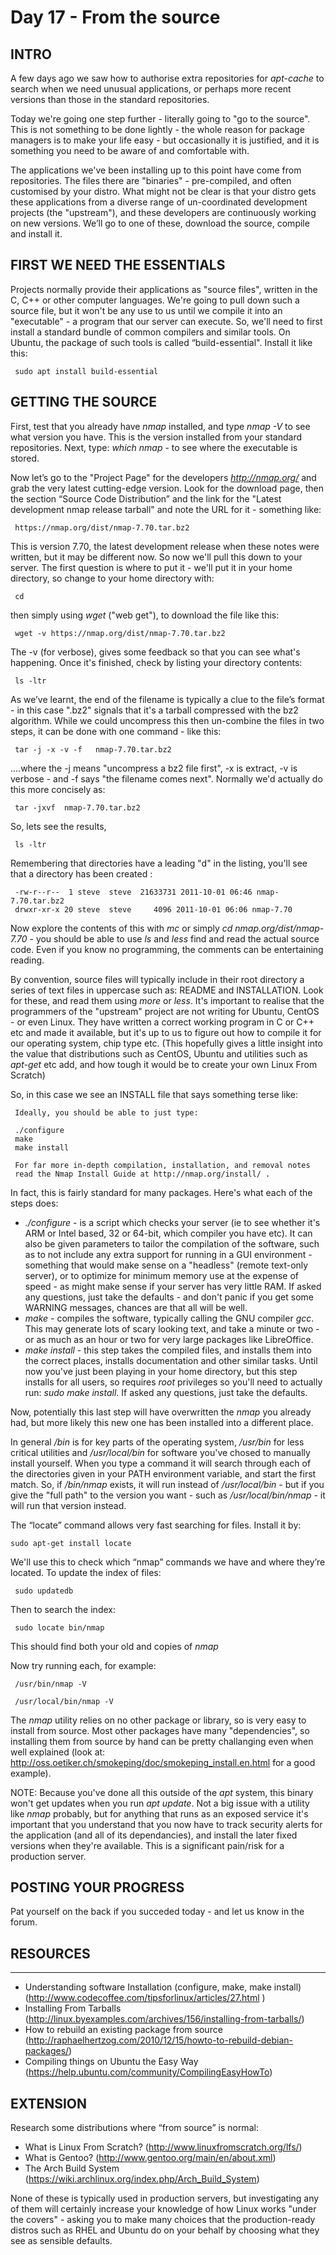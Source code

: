 # Day 17 - From the source

## INTRO
A few days ago we saw how to authorise extra repositories for _apt-cache_ to search when we need unusual applications, or perhaps more recent versions than those in the standard repositories.

Today we're going one step further - literally going to "go to the source". This is not something to be done lightly - the whole reason for package managers is to make your life easy - but occasionally it is justified, and it is something you need to be aware of and comfortable with.

The applications we've been installing up to this point have come from repositories. The files there are "binaries" - pre-compiled, and often customised by your distro. What might not be clear is that your distro gets these applications from a diverse range of un-coordinated development projects  (the "upstream"), and these developers are continuously working on new versions. We’ll go to one of these, download the source, compile and install it.

## FIRST WE NEED THE ESSENTIALS
Projects normally provide their applications as "source files", written in the C, C++ or other computer languages. We're going to pull down such a source file, but it won't be any use to us until we compile it into an "executable" - a program that our server can execute. So, we'll need to first install a standard bundle of common compilers and similar tools. On Ubuntu, the package of such tools is called “build-essential". Install it like this:

     sudo apt install build-essential

## GETTING THE SOURCE
First, test that you already have _nmap_ installed, and type _nmap -V_  to see what version you have. This is the version installed from your standard repositories. Next, type: _which nmap_ - to see where the executable is stored.

Now let’s go to the "Project Page" for the developers  _http://nmap.org/_ and grab the very latest cutting-edge version. Look for the download page, then the section “Source Code Distribution” and the link for the "Latest development nmap release tarball" and note the URL for it - something like:

     https://nmap.org/dist/nmap-7.70.tar.bz2
 
This is version 7.70, the latest development release when these notes were written, but it may be different now. So now we'll pull this down to your server. The first question is where to put it - we'll put it in your home directory, so change to your home directory with:

     cd

then simply using _wget_ ("web get"), to download the file like this:

     wget -v https://nmap.org/dist/nmap-7.70.tar.bz2

The -v (for verbose), gives some feedback so that you can see what's happening. Once it's finished, check by listing your directory contents:

     ls -ltr

As we’ve learnt, the end of the filename is typically a clue to the file’s format - in this case  ".bz2" signals that it's a tarball compressed with the bz2 algorithm. While we could uncompress this then un-combine the files in two steps, it can be done with one command - like this:

     tar -j -x -v -f   nmap-7.70.tar.bz2

....where the -j means "uncompress a bz2 file first", -x is extract, -v is verbose - and -f says "the filename comes next". Normally we'd actually do this more concisely as:

     tar -jxvf  nmap-7.70.tar.bz2

So, lets see the results,

     ls -ltr

Remembering that directories have a leading "d" in the listing, you'll see that a directory has been created :

     -rw-r--r--  1 steve  steve  21633731 2011-10-01 06:46 nmap-7.70.tar.bz2
     drwxr-xr-x 20 steve  steve  	4096 2011-10-01 06:06 nmap-7.70

Now explore the contents of this with _mc_ or simply _cd nmap.org/dist/nmap-7.70_ - you should be able to use _ls_ and _less_ find and read the actual source code. Even if you know no programming, the comments can be entertaining reading.

By convention, source files will typically include in their root directory a series of text files in uppercase such as: README and INSTALLATION. Look for these, and read them using _more_ or _less_. It's important to realise that the programmers of the "upstream" project are not writing for Ubuntu, CentOS  - or even Linux. They have written a correct working program in C or C++ etc and made it available, but it's up to us to figure out how to compile it for our operating system, chip type etc. (This hopefully gives a little insight into the value that distributions such as CentOS, Ubuntu and utilities such as _apt-get_ etc add, and how tough it would be to create your own Linux From Scratch)

So, in this case we see an INSTALL file that says something terse like:

     Ideally, you should be able to just type:

     ./configure
     make
     make install

     For far more in-depth compilation, installation, and removal notes
     read the Nmap Install Guide at http://nmap.org/install/ .

In fact, this is fairly standard for many packages. Here's what each of the steps does:

* _./configure_  - is a script which checks your server (ie to see whether it's ARM or Intel based, 32 or 64-bit, which compiler you have etc). It can also be given parameters to tailor the compilation of the software, such as to not include any extra support for running in a GUI environment - something that would make sense on a "headless" (remote text-only server), or to optimize for minimum memory use at the expense of speed - as might make sense if your server has very little RAM. If asked any questions, just take the defaults - and don't panic if you get some WARNING messages, chances are that all will be well.
* _make_  - compiles the software, typically calling the GNU compiler _gcc_. This may generate lots of scary looking text, and take a minute or two - or as much as an hour or two for very large packages like LibreOffice.
* _make install_ - this step takes the compiled files, and installs them into the correct places, installs documentation and other similar tasks. Until now you've just been playing in your home directory, but this step installs for all users, so requires _root_ privileges so you'll need to actually run: _sudo make install_. If asked any questions, just take the defaults.

Now, potentially this last step will have overwritten the _nmap_ you already had, but more likely this new one has been installed into a different place.

In general  _/bin_ is for key parts of the operating system,  _/usr/bin_ for less critical utilities and _/usr/local/bin_ for software you've chosed to manually install yourself. When you type a command it will search through each of the directories given in your PATH environment variable, and start the first match. So, if _/bin/nmap_ exists, it will run instead of _/usr/local/bin_ - but if you give the "full path" to the version you want - such as _/usr/local/bin/nmap_ - it will run that version instead.

The “locate” command allows very fast searching for files. Install it by:

    sudo apt-get install locate

We'll use this to check which “nmap” commands we have and where they’re located. To update the index of files:

     sudo updatedb 

Then to search the index:

     sudo locate bin/nmap

This should find both your old and copies of _nmap_

Now try running each, for example:

     /usr/bin/nmap -V

     /usr/local/bin/nmap -V

The _nmap_ utility relies on no other package or library, so is very easy to install from source. Most other packages have many "dependencies", so installing them from source by hand can be pretty challanging even when well explained (look at: http://oss.oetiker.ch/smokeping/doc/smokeping_install.en.html for a good example).

NOTE: Because you've done all this outside of the _apt_ system, this binary won't get updates when you run _apt update_. Not a big issue with a utility like _nmap_ probably, but for anything that runs as an exposed service it's important that you understand that you now have to track security alerts for the application (and all of its dependancies), and install the later fixed versions when they're available. This is a significant pain/risk for a production server.

## POSTING YOUR PROGRESS

Pat yourself on the back if you succeded today - and let us know in the forum. 

## RESOURCES
------------------------------------------------------------
* Understanding software Installation (configure, make, make install) (http://www.codecoffee.com/tipsforlinux/articles/27.html )
* Installing From Tarballs (http://linux.byexamples.com/archives/156/installing-from-tarballs/)
* How to rebuild an existing package from source (http://raphaelhertzog.com/2010/12/15/howto-to-rebuild-debian-packages/)
* Compiling things on Ubuntu the Easy Way (https://help.ubuntu.com/community/CompilingEasyHowTo)

## EXTENSION
Research some distributions where “from source” is normal:

* What is Linux From Scratch? (http://www.linuxfromscratch.org/lfs/)
* What is Gentoo? (http://www.gentoo.org/main/en/about.xml)
* The Arch Build System (https://wiki.archlinux.org/index.php/Arch_Build_System)

None of these is typically used in production servers, but investigating any of them will certainly increase your knowledge of how Linux works "under the covers" - asking you to make many choices that the production-ready distros such as RHEL and Ubuntu do on your behalf by choosing what they see as sensible defaults.


